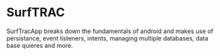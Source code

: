 # SurfTRAC
SurfTracApp breaks down the fundamentals of android and makes use of persistance, event listeners, 
intents, managing multiple databases, data base quieres and more.
